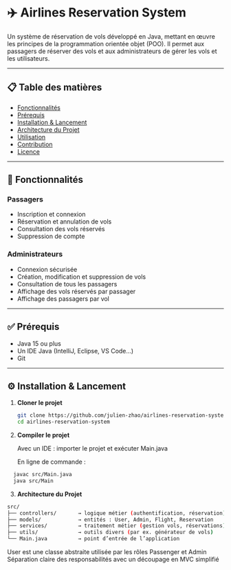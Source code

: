 # ✈️ Airlines Reservation System

Un système de réservation de vols développé en Java, mettant en œuvre les principes de la programmation orientée objet (POO). Il permet aux passagers de réserver des vols et aux administrateurs de gérer les vols et les utilisateurs.

---

## 📋 Table des matières

- [Fonctionnalités](#fonctionnalités)
- [Prérequis](#prérequis)
- [Installation & Lancement](#installation--lancement)
- [Architecture du Projet](#architecture-du-projet)
- [Utilisation](#utilisation)
- [Contribution](#contribution)
- [Licence](#licence)

---

## 🚀 Fonctionnalités

### Passagers
- Inscription et connexion
- Réservation et annulation de vols
- Consultation des vols réservés
- Suppression de compte

### Administrateurs
- Connexion sécurisée
- Création, modification et suppression de vols
- Consultation de tous les passagers
- Affichage des vols réservés par passager
- Affichage des passagers par vol

---

## ✅ Prérequis

- Java 15 ou plus
- Un IDE Java (IntelliJ, Eclipse, VS Code...)
- Git

---

## ⚙️ Installation & Lancement

1. **Cloner le projet**
   ```bash
   git clone https://github.com/julien-zhao/airlines-reservation-system.git
   cd airlines-reservation-system


2. **Compiler le projet**

    Avec un IDE : importer le projet et exécuter Main.java

    En ligne de commande :
  ```bash
    javac src/Main.java
    java src/Main
  ```

3. **Architecture du Projet**
  ```bash
src/
├── controllers/       → logique métier (authentification, réservation)
├── models/            → entités : User, Admin, Flight, Reservation
├── services/          → traitement métier (gestion vols, réservations)
├── utils/             → outils divers (par ex. générateur de vols)
└── Main.java          → point d’entrée de l’application
  ```

User est une classe abstraite utilisée par les rôles Passenger et Admin
Séparation claire des responsabilités avec un découpage en MVC simplifié
